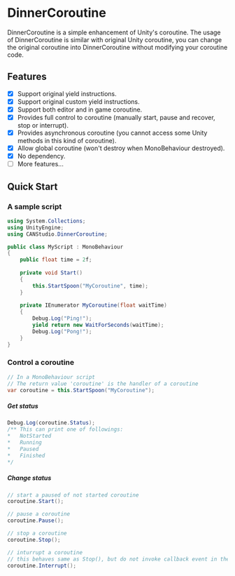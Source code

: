 # DinnerCoroutine

DinnerCoroutine is a simple enhancement of Unity's coroutine. The usage of DinnerCoroutine is similar with original Unity coroutine, you can change the original coroutine into DinnerCoroutine without modifying your coroutine code.

## Features

- [x] Support original yield instructions.
- [x] Support original custom yield instructions.
- [x] Support both editor and in game coroutine.
- [x] Provides full control to coroutine (manually start, pause and recover, stop or interrupt).
- [x] Provides asynchronous coroutine (you cannot access some Unity methods in this kind of coroutine).
- [x] Allow global coroutine (won't destroy when MonoBehaviour destroyed).
- [x] No dependency.
- [ ] More features...

## Quick Start

### A sample script

```C#
using System.Collections;
using UnityEngine;
using CANStudio.DinnerCoroutine;

public class MyScript : MonoBehaviour
{
    public float time = 2f;
    
    private void Start()
    {
        this.StartSpoon("MyCoroutine", time);
    }
    
    private IEnumerator MyCoroutine(float waitTime)
    {
        Debug.Log("Ping!");
        yield return new WaitForSeconds(waitTime);
        Debug.Log("Pong!");
    }
}
```

### Control a coroutine

```c#
// In a MonoBehaviour script
// The return value 'coroutine' is the handler of a coroutine
var coroutine = this.StartSpoon("MyCoroutine");
```

##### Get status


```C#
Debug.Log(coroutine.Status);
/**	This can print one of followings:
*	NotStarted
*	Running
*	Paused
*	Finished
*/
```

##### Change status

```C#
// start a paused of not started coroutine
coroutine.Start();

// pause a coroutine
coroutine.Pause();

// stop a coroutine
coroutine.Stop();

// inturrupt a coroutine
// this behaves same as Stop(), but do not invoke callback event in the coroutine.
coroutine.Interrupt();
```


